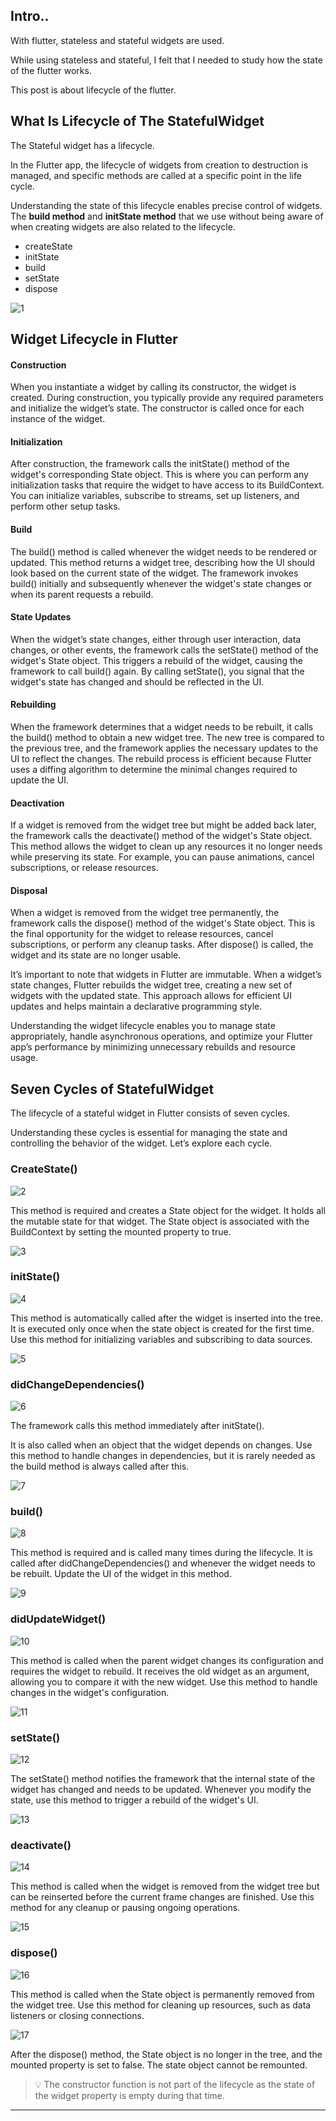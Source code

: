 ## Intro..
With flutter, stateless and stateful widgets are used. 

While using stateless and stateful, I felt that I needed to study how the state of the flutter works.

This post is about lifecycle of the flutter.

## What Is Lifecycle of The StatefulWidget
The Stateful widget has a lifecycle. 

In the Flutter app, the lifecycle of widgets from creation to destruction is managed, and specific methods are called at a specific point in the life cycle. 

Understanding the state of this lifecycle enables precise control of widgets. The **build method** and **initState method** that we use without being aware of when creating widgets are also related to the lifecycle.

- createState
- initState
- build
- setState
- dispose

![1](https://github.com/jinscodes/Blog_nextJS/assets/87598134/887715a8-5a0f-443c-a881-24c500cafb60)

## Widget Lifecycle in Flutter
#### Construction
When you instantiate a widget by calling its constructor, the widget is created. During construction, you typically provide any required parameters and initialize the widget’s state. The constructor is called once for each instance of the widget.

#### Initialization
After construction, the framework calls the initState() method of the widget's corresponding State object. This is where you can perform any initialization tasks that require the widget to have access to its BuildContext. You can initialize variables, subscribe to streams, set up listeners, and perform other setup tasks.

#### Build
The build() method is called whenever the widget needs to be rendered or updated. This method returns a widget tree, describing how the UI should look based on the current state of the widget. The framework invokes build() initially and subsequently whenever the widget's state changes or when its parent requests a rebuild.

#### State Updates
When the widget’s state changes, either through user interaction, data changes, or other events, the framework calls the setState() method of the widget's State object. This triggers a rebuild of the widget, causing the framework to call build() again. By calling setState(), you signal that the widget's state has changed and should be reflected in the UI.

#### Rebuilding
When the framework determines that a widget needs to be rebuilt, it calls the build() method to obtain a new widget tree. The new tree is compared to the previous tree, and the framework applies the necessary updates to the UI to reflect the changes. The rebuild process is efficient because Flutter uses a diffing algorithm to determine the minimal changes required to update the UI.

#### Deactivation
If a widget is removed from the widget tree but might be added back later, the framework calls the deactivate() method of the widget's State object. This method allows the widget to clean up any resources it no longer needs while preserving its state. For example, you can pause animations, cancel subscriptions, or release resources.

#### Disposal
When a widget is removed from the widget tree permanently, the framework calls the dispose() method of the widget's State object. This is the final opportunity for the widget to release resources, cancel subscriptions, or perform any cleanup tasks. After dispose() is called, the widget and its state are no longer usable.

It’s important to note that widgets in Flutter are immutable. When a widget’s state changes, Flutter rebuilds the widget tree, creating a new set of widgets with the updated state. This approach allows for efficient UI updates and helps maintain a declarative programming style.

Understanding the widget lifecycle enables you to manage state appropriately, handle asynchronous operations, and optimize your Flutter app’s performance by minimizing unnecessary rebuilds and resource usage.

## Seven Cycles of StatefulWidget 
The lifecycle of a stateful widget in Flutter consists of seven cycles.

Understanding these cycles is essential for managing the state and controlling the behavior of the widget. Let’s explore each cycle.

### CreateState()
![2](https://github.com/jinscodes/Blog_nextJS/assets/87598134/a43131a4-6136-4dd7-99bb-039ce31f248c)

This method is required and creates a State object for the widget. It holds all the mutable state for that widget. The State object is associated with the BuildContext by setting the mounted property to true.

![3](https://github.com/jinscodes/Blog_nextJS/assets/87598134/2d4deb25-37af-4511-bbd2-789280a6f35e)

### initState()
![4](https://github.com/jinscodes/Blog_nextJS/assets/87598134/9b9099a2-c250-4ff7-a92a-32f852645dba)

This method is automatically called after the widget is inserted into the tree. It is executed only once when the state object is created for the first time. Use this method for initializing variables and subscribing to data sources.

![5](https://github.com/jinscodes/Blog_nextJS/assets/87598134/f8a36a54-7944-4808-8c3d-4cdfbf9380d7)

### didChangeDependencies()
![6](https://github.com/jinscodes/Blog_nextJS/assets/87598134/1aed97ba-6035-48f3-880a-6e9fbc0e4c4a)

The framework calls this method immediately after initState(). 

It is also called when an object that the widget depends on changes. Use this method to handle changes in dependencies, but it is rarely needed as the build method is always called after this.

![7](https://github.com/jinscodes/Blog_nextJS/assets/87598134/fadbe097-3c63-477c-98a7-1671beae6a8d)

### build()
![8](https://github.com/jinscodes/Blog_nextJS/assets/87598134/7f6c70f4-78a8-4de7-b959-9e50ff59ce71)

This method is required and is called many times during the lifecycle. It is called after didChangeDependencies() and whenever the widget needs to be rebuilt. Update the UI of the widget in this method.

![9](https://github.com/jinscodes/Blog_nextJS/assets/87598134/e22a155d-0ccf-4aab-9b97-064007ea17b8)

### didUpdateWidget()
![10](https://github.com/jinscodes/Blog_nextJS/assets/87598134/cc4f5744-4365-4472-a45a-021ea81c186e)

This method is called when the parent widget changes its configuration and requires the widget to rebuild. It receives the old widget as an argument, allowing you to compare it with the new widget. Use this method to handle changes in the widget's configuration.

![11](https://github.com/jinscodes/Blog_nextJS/assets/87598134/3b883d97-1462-4a57-b823-42a8638b8852)

### setState()
![12](https://github.com/jinscodes/Blog_nextJS/assets/87598134/d8650714-69ce-4b49-80bd-2f4d8d35ec42)

The setState() method notifies the framework that the internal state of the widget has changed and needs to be updated. Whenever you modify the state, use this method to trigger a rebuild of the widget's UI.

![13](https://github.com/jinscodes/Blog_nextJS/assets/87598134/7290c3af-5863-4fcf-95b1-046e8d553bb8)

### deactivate()
![14](https://github.com/jinscodes/Blog_nextJS/assets/87598134/fce3326d-65a3-41cd-9711-baef9263bbc9)

This method is called when the widget is removed from the widget tree but can be reinserted before the current frame changes are finished. Use this method for any cleanup or pausing ongoing operations.

![15](https://github.com/jinscodes/Blog_nextJS/assets/87598134/3e53f69a-b508-49b2-8741-9be39544eca1)

### dispose()
![16](https://github.com/jinscodes/Blog_nextJS/assets/87598134/dec15a8f-c04a-43fe-bd28-d9c6a17aade2)

This method is called when the State object is permanently removed from the widget tree. Use this method for cleaning up resources, such as data listeners or closing connections.

![17](https://github.com/jinscodes/Blog_nextJS/assets/87598134/dcd362d6-4095-47dd-b26b-ea7b6dd1c152)

After the dispose() method, the State object is no longer in the tree, and the mounted property is set to false. The state object cannot be remounted.

> 💡 The constructor function is not part of the lifecycle as the state of the widget property is empty during that time.

---
[](https://nomadcoders.co/flutter-for-beginners/lobby?utm_source=free_course&utm_campaign=flutter-for-beginners&utm_medium=site)

[](https://fronquarry.tistory.com/16)

[](https://dev.to/pranjal-barnwal/the-journey-of-a-widget-understanding-the-lifecycle-in-flutter-3plp)